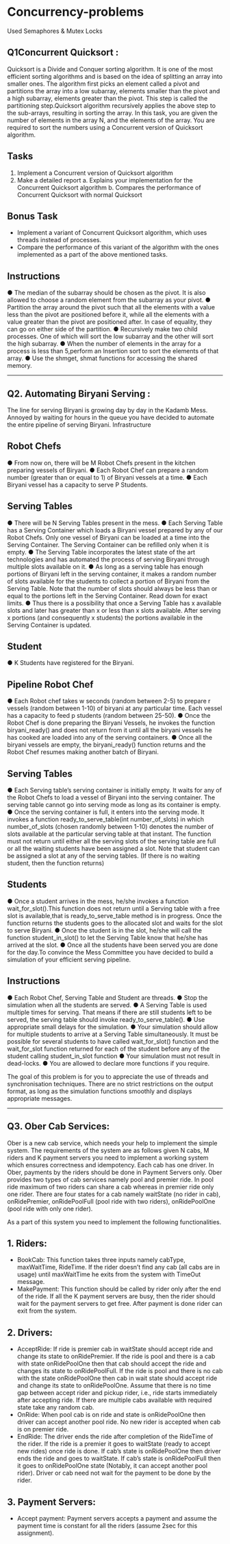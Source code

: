 # Concurrency-problems
Used Semaphores &amp; Mutex Locks

## Q1Concurrent Quicksort :
Quicksort is a Divide and Conquer sorting algorithm. It is one of the most efficient sorting algorithms and is based on the idea of splitting an array into smaller ones.
The algorithm first picks an element called a pivot and partitions the array into a low subarray, elements smaller than the pivot and a high subarray, elements greater than the pivot. This step is called the partitioning step.Quicksort algorithm recursively applies the above step to the sub-arrays, resulting in sorting the array.
In this task, you are given the number of elements in the array N, and the elements of the array. You are required to sort the numbers using a Concurrent version of Quicksort algorithm.
## Tasks
1. Implement a Concurrent version of Quicksort algorithm
2. Make a detailed report
a. Explains your implementation for the Concurrent Quicksort algorithm
b. Compares the performance of Concurrent Quicksort with normal Quicksort
## Bonus Task
- Implement a variant of Concurrent Quicksort algorithm, which uses threads instead of processes.
- Compare the performance of this variant of the algorithm with the ones implemented as a part of the above mentioned tasks.
## Instructions
● The median of the subarray should be chosen as the pivot. It is also allowed to choose a random element from the subarray     as your pivot.
● Partition the array around the pivot such that all the elements with a value less than the pivot are positioned before it,   while all the elements with a value greater than the pivot are positioned after. In case of equality, they can go on
  either side of the partition.
● Recursively make two child processes. One of which will sort the low subarray and the other will sort the high subarray.
● When the number of elements in the array for a process is less than 5,perform an Insertion sort to sort the elements of       that array.
● Use the shmget, shmat functions for accessing the shared memory.

---------

## Q2. Automating Biryani Serving : 
The line for serving Biryani is growing day by day in the Kadamb Mess. Annoyed by
waiting for hours in the queue you have decided to automate the entire pipeline of
serving Biryani.
Infrastructure
## Robot Chefs
● From now on, there will be M Robot Chefs present in the kitchen preparing vessels of Biryani.
● Each Robot Chef can prepare a random number (greater than or equal to 1) of Biryani vessels at a time.
● Each Biryani vessel has a capacity to serve P Students.
## Serving Tables
● There will be N Serving Tables present in the mess.
● Each Serving Table has a Serving Container which loads a Biryani vessel prepared by any of our Robot Chefs. Only one vessel   of Biryani can be loaded at a time into the Serving Container. The Serving Container can be refilled only when it is empty.
● The Serving Table incorporates the latest state of the art technologies and has automated the process of serving Biryani     through multiple slots available on it.
● As long as a serving table has enough portions of Biryani left in the serving container, it makes a random number of slots   available for the students to collect a portion of Biryani from the Serving Table. Note that the number of slots should       always be less than or equal to the portions left in the Serving Container. Read down for exact limits.
● Thus there is a possibility that once a Serving Table has x available slots and later has greater than x or less than x       slots available. After serving x portions (and consequently x students) the portions available in the Serving Container
  is updated.
## Student
● K Students have registered for the Biryani.
## Pipeline Robot Chef
● Each Robot chef takes w seconds (random between 2-5) to prepare r vessels (random between 1-10) of biryani at any             particular time. Each vessel has a capacity to feed p students (random between 25-50).
● Once the Robot Chef is done preparing the Biryani Vessels, he invokes the function biryani_ready() and does not return from   it until all the biryani vessels he has cooked are loaded into any of the serving containers.
● Once all the biryani vessels are empty, the biryani_ready() function returns and the Robot Chef resumes making another       batch of Biryani.
## Serving Tables
● Each Serving table’s serving container is initially empty. It waits for any of the Robot Chefs to load a vessel of Biryani   into the serving container. The serving table cannot go into serving mode as long as its container is empty.
● Once the serving container is full, it enters into the serving mode. It invokes a function ready_to_serve_table(int           number_of_slots) in which number_of_slots (chosen randomly between 1-10) denotes the number of slots available at the
  particular serving table at that instant. The function must not return until either all the serving slots of the serving     table are full or all the waiting students have been assigned a slot. Note that student can be assigned a slot at any of     the serving tables. (If there is no waiting student, then the function returns)
## Students
● Once a student arrives in the mess, he/she invokes a function wait_for_slot().This function does not return until a Serving   table with a free slot is available,that is ready_to_serve_table method is in progress. Once the function returns the         students goes to the allocated slot and waits for the slot to serve Biryani.
● Once the student is in the slot, he/she will call the function student_in_slot() to let the Serving Table know that he/she    has arrived at the slot.
● Once all the students have been served you are done for the day.To convince the Mess Committee you have decided to build a    simulation of your efficient serving pipeline.
## Instructions
● Each Robot Chef, Serving Table and Student are threads.
● Stop the simulation when all the students are served.
● A Serving Table is used multiple times for serving. That means if there are still students left to be served, the serving     table should invoke ready_to_serve_table().
● Use appropriate small delays for the simulation.
● Your simulation should allow for multiple students to arrive at a Serving Table
  simultaneously. It must be possible for several students to have called
  wait_for_slot() function and the wait_for_slot function returned for each of the
  student before any of the student calling student_in_slot function
● Your simulation must not result in dead-locks.
● You are allowed to declare more functions if you require.

The goal of this problem is for you to appreciate the use of threads and
synchronisation techniques. There are no strict restrictions on the output format, as
long as the simulation functions smoothly and displays appropriate messages.

------

## Q3. Ober Cab Services:
Ober is a new cab service, which needs your help to implement the simple system.
The requirements of the system are as follows given N cabs, M riders and K
payment servers you need to implement a working system which ensures
correctness and idempotency. Each cab has one driver. In Ober, payments by the
riders should be done in Payment Servers only. Ober provides two types of cab
services namely pool and premier ride. In pool ride maximum of two riders can share
a cab whereas in premier ride only one rider. There are four states for a cab namely
waitState (no rider in cab), onRidePremier, onRidePoolFull (pool ride with two
riders), onRidePoolOne (pool ride with only one rider).

As a part of this system you need to implement the following functionalities.
## 1. Riders:
- BookCab: This function takes three inputs namely cabType, maxWaitTime, RideTime. If the rider doesn’t find any cab (all                 cabs are in usage) until maxWaitTime he exits from the system with TimeOut message.
- MakePayment: This function should be called by rider only after the end of the ride. If all the K payment servers are                  busy, then the rider should wait for the payment servers to get free. After payment is done rider can exit from              the system.
## 2. Drivers:
- AcceptRide: If ride is premier cab in waitState should accept ride and change its state to onRidePremier. If the ride is      pool and there is a cab with state onRidePoolOne then that cab should accept the ride and changes its state to                onRidePoolFull. If the ride is pool and there is no cab with the state onRidePoolOne then cab in wait state should accept
   ride and change its state to onRidePoolOne. Assume that there is no time gap between accept rider and pickup rider, i.e.,    ride starts immediately after accepting ride. If there are multiple cabs available with required state take any random        cab.
- OnRide: When pool cab is on ride and state is onRidePoolOne then driver can accept another pool ride. No new rider is          accepted when cab is on premier ride.
- EndRide: 
  The driver ends the ride after completion of the RideTime of the rider. If the ride is a premier it goes to waitState         (ready to accept new rides) once ride is done. If cab’s state is onRidePoolOne then driver ends the ride and goes   to        waitState. If cab’s state is onRidePoolFull then it goes to onRidePoolOne state (Notably, it can accept another pool          rider). Driver or cab need not wait for the payment to be done by the rider.
## 3. Payment Servers:
- Accept payment: 
   Payment servers accepts a payment and assume the payment time is constant for all the riders (assume 2sec for this            assignment).
